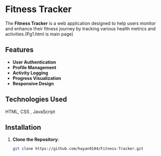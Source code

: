 # Fitness Tracker

The **Fitness Tracker** is a web application designed to help users monitor and enhance their fitness journey by tracking various health metrics and activities.(Pg1.html is main page)

## Features

- **User Authentication**
- **Profile Management**
- **Activity Logging**
- **Progress Visualization**
- **Responsive Design**

## Technologies Used

HTML, CSS , JavaScript

## Installation

1. **Clone the Repository**:
   ```bash
   git clone https://github.com/hayan9104/Fitness-Tracker.git

